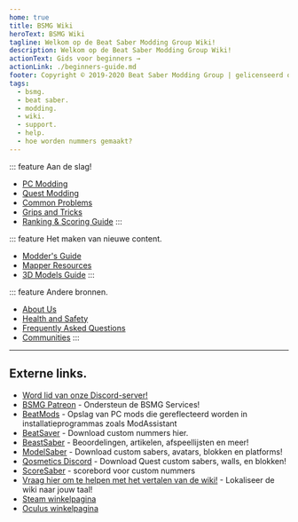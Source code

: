 ```yaml
---
home: true
title: BSMG Wiki
heroText: BSMG Wiki
tagline: Welkom op de Beat Saber Modding Group Wiki!
description: Welkom op de Beat Saber Modding Group Wiki!
actionText: Gids voor beginners →
actionLink: ./beginners-guide.md
footer: Copyright © 2019-2020 Beat Saber Modding Group | gelicenseerd onder CC BY-NC-SA 4.0
tags:
  - bsmg.
  - beat saber.
  - modding.
  - wiki.
  - support.
  - help.
  - hoe worden nummers gemaakt?
---
```


<div class='features'>

::: feature Aan de slag!
* [PC Modding](./pc-modding.md)
* [Quest Modding](./quest-modding.md)
* [Common Problems](./support/)
* [Grips and Tricks](./grips-and-tricks.md)
* [Ranking & Scoring Guide](./ranking-guide.md)
:::

::: feature Het maken van nieuwe content.
* [Modder's Guide](/modding/)
* [Mapper Resources](/mapping/)
* [3D Models Guide](/models/)
:::

::: feature Andere bronnen.
* [About Us](/about/)
* [Health and Safety](./health-and-safety.md)
* [Frequently Asked Questions](/faq/)
* [Communities](/communities/)
:::

</div>

<hr />

## Externe links.
* [Word lid van onze Discord-server!](https://discord.gg/beatsabermods)
* [BSMG Patreon](https://www.patreon.com/beatsabermods) - Ondersteun de BSMG Services!
* [BeatMods](https://beatmods.com) - Opslag van PC mods die gereflecteerd worden in installatieprogrammas zoals ModAssistant
* [BeatSaver](https://beatsaver.com/) - Download custom nummers hier.
* [BeastSaber](https://bsaber.com/) - Beoordelingen, artikelen, afspeellijsten en meer!
* [ModelSaber](https://modelsaber.com/) - Download custom sabers, avatars, blokken en platforms!
* [Qosmetics Discord](https://discord.gg/qosmetics) - Download Quest custom sabers, walls, en blokken!
* [ScoreSaber](https://scoresaber.com/) - scorebord voor custom nummers
* [Vraag hier om te helpen met het vertalen van de wiki!](https://forms.gle/e3BqA3poMjESARe76) - Lokaliseer de wiki naar jouw taal!
* [Steam winkelpagina](https://store.steampowered.com/app/620980/Beat_Saber/)
* [Oculus winkelpagina](https://www.oculus.com/experiences/rift/1304877726278670/)
